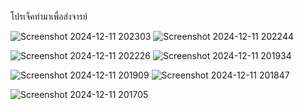โปรเจ็คทำมาเพื่อส่งจารย์

![Screenshot 2024-12-11 202303](https://github.com/user-attachments/assets/cd49d648-d32e-4746-99bd-d1bd441844e9)      ![Screenshot 2024-12-11 202244](https://github.com/user-attachments/assets/68ffad38-d400-4a52-8c85-63860c0e7125)

![Screenshot 2024-12-11 202226](https://github.com/user-attachments/assets/af767391-c7f5-4e23-b086-189527e79c94)      ![Screenshot 2024-12-11 201934](https://github.com/user-attachments/assets/cc983d44-f256-4168-870e-699c3bd3aa70)

![Screenshot 2024-12-11 201909](https://github.com/user-attachments/assets/d9b03f42-85ed-409a-8d16-0bc5ed584209)      ![Screenshot 2024-12-11 201847](https://github.com/user-attachments/assets/e77f681a-3dec-4db8-8290-eec94854515a)

![Screenshot 2024-12-11 201705](https://github.com/user-attachments/assets/086f993e-d3a8-4cce-bdaf-677e887560f5)
